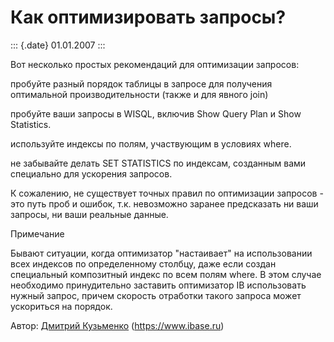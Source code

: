 Как оптимизировать запросы?
===========================

::: {.date}
01.01.2007
:::

Вот несколько простых рекомендаций для оптимизации запросов:

пробуйте разный порядок таблицы в запросе для получения оптимальной
производительности (также и для явного join)

пробуйте ваши запросы в WISQL, включив Show Query Plan и Show
Statistics.

используйте индексы по полям, участвующим в условиях where.

не забывайте делать SET STATISTICS по индексам, созданным вами
специально для ускорения запросов.

К сожалению, не существует точных правил по оптимизации запросов - это
путь проб и ошибок, т.к. невозможно заранее предсказать ни ваши запросы,
ни ваши реальные данные.

Примечание

Бывают ситуации, когда оптимизатор \"настаивает\" на использовании всех
индексов по определенному столбцу, даже если создан специальный
композитный индекс по всем полям where. В этом случае необходимо
принудительно заставить оптимизатор IB использовать нужный запрос,
причем скорость отработки такого запроса может ускориться на порядок.

Автор: [Дмитрий Кузьменко](mailto:delphi@demo.ru)
(<https://www.ibase.ru>)
